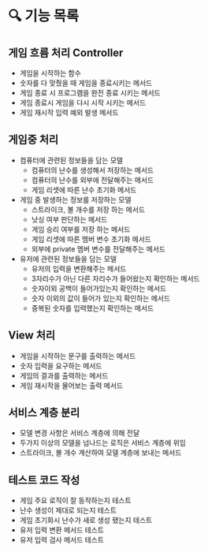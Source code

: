 # 🔍 기능 목록

## 게임 흐름 처리 Controller
- 게임을 시작하는 함수
- 숫자를 다 맞췄을 때 게임을 종료시키는 메서드
- 게임 종료 시 프로그램을 완전 종료 시키는 메서드
- 게임 종료시 게임을 다시 시작 시키는 메서드
- 게임 재시작 입력 예외 발생 메서드
## 게임중 처리
- 컴퓨터에 관련된 정보들을 담는 모델
  - 컴퓨터의 난수를 생성해서 저장하는 메서드
  - 컴퓨터의 난수를 외부에 전달해주는 메서드
  - 게임 리셋에 따른 난수 초기화 메서드
- 게임 중 발생하는 정보를 저장하는 모델
  - 스트라이크, 볼 개수를 저장 하는 메서드
  - 낫싱 여부 판단하는 메서드
  - 게임 승리 여부를 저장 하는 메서드
  - 게임 리셋에 따른 멤버 변수 초기화 메서드
  - 외부에 private 멤버 변수를 전달해주는 메서드
- 유저에 관련된 정보들을 담는 모델
  - 유저의 입력을 변환해주는 메서드
  - 3자리수가 아닌 다른 자리수가 들어왔는지 확인하는 메서드
  - 숫자이외 공백이 들어가있는지 확인하는 메서드
  - 숫자 이외의 값이 들어가 있는지 확인하는 메서드
  - 중복된 숫자를 입력했는지 확인하는 메서드
## View 처리
- 게임을 시작하는 문구를 출력하는 메서드
- 숫자 입력을 요구하는 메서드
- 게임의 결과를 출력하는 메서드
- 게임 재시작을 물어보는 출력 메서드
## 서비스 계층 분리
- 모델 변경 사항은 서비스 계층에 의해 전달
- 두가지 이상의 모델을 넘나드는 로직은 서비스 계층에 위임
- 스트라이크, 볼 개수 계산하여 모델 계층에 보내는 메서드
## 테스트 코드 작성
- 게임 주요 로직이 잘 동작하는지 테스트
- 난수 생성이 제대로 되는지 테스트
- 게임 초기화시 난수가 새로 생성 됐는지 테스트
- 유저 입력 변환 메서드 테스트
- 유저 입력 검사 메서드 테스트
